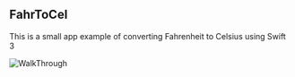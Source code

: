 ## FahrToCel 
This is a small app example of converting Fahrenheit to Celsius using Swift 3 

![WalkThrough](https://cloud.githubusercontent.com/assets/6208036/17391189/e0dee0a8-59d9-11e6-97e5-ce95ee1b9be0.gif)
